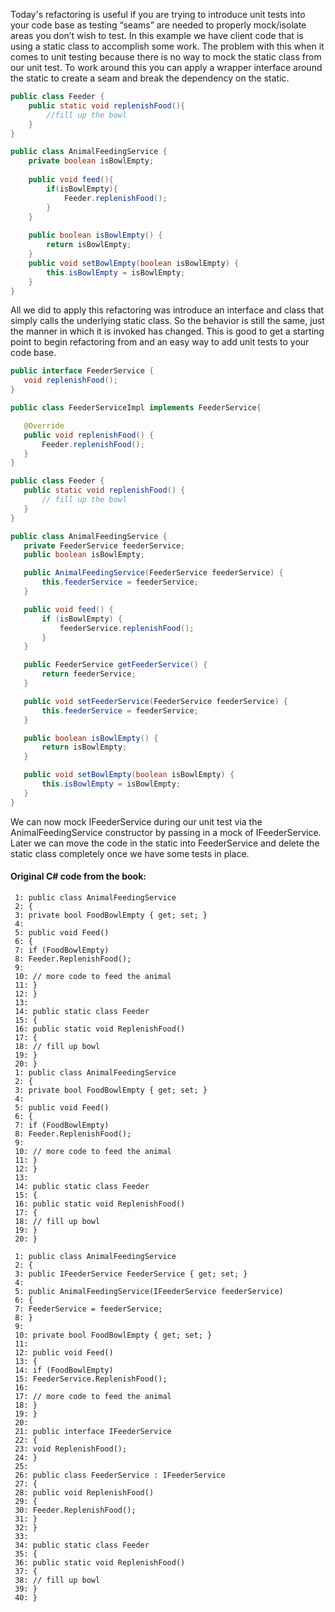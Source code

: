 Today's refactoring is useful if you are trying to introduce unit tests into your code base as testing “seams” are needed to properly mock/isolate areas you don’t wish to test.
In this example we have client code that is using a static class to accomplish some work. The problem with this when it comes to unit testing because there is no way to mock the static class from our unit test. 
To work around this you can apply a wrapper interface around the static to create a seam and break the dependency on the static.

```Java
public class Feeder {
	public static void replenishFood(){
		//fill up the bowl
	}
}

public class AnimalFeedingService {
	private boolean isBowlEmpty;
	
	public void feed(){
		if(isBowlEmpty){
			Feeder.replenishFood();
		}
	}
	
	public boolean isBowlEmpty() {
		return isBowlEmpty;
	}
	public void setBowlEmpty(boolean isBowlEmpty) {
		this.isBowlEmpty = isBowlEmpty;
	}
}
```
 
All we did to apply this refactoring was introduce an interface and class that simply calls the underlying
static class. So the behavior is still the same, just the manner in which it is invoked has changed. This is
good to get a starting point to begin refactoring from and an easy way to add unit tests to your code base.
 
 ```Java
public interface FeederService {
	void replenishFood();
}

public class FeederServiceImpl implements FeederService{

	@Override
	public void replenishFood() {
		Feeder.replenishFood();	
	}
}

public class Feeder {
	public static void replenishFood() {
		// fill up the bowl
	}
}

public class AnimalFeedingService {
	private FeederService feederService;
	public boolean isBowlEmpty;

	public AnimalFeedingService(FeederService feederService) {
		this.feederService = feederService;
	}

	public void feed() {
		if (isBowlEmpty) {
			feederService.replenishFood();
		}
	}

	public FeederService getFeederService() {
		return feederService;
	}

	public void setFeederService(FeederService feederService) {
		this.feederService = feederService;
	}

	public boolean isBowlEmpty() {
		return isBowlEmpty;
	}

	public void setBowlEmpty(boolean isBowlEmpty) {
		this.isBowlEmpty = isBowlEmpty;
	}
}

 
 ```
 
 We can now mock IFeederService during our unit test via the AnimalFeedingService constructor by passing
in a mock of IFeederService. Later we can move the code in the static into FeederService and delete the
static class completely once we have some tests in place. 

#### Original C# code from the book:
```
 1: public class AnimalFeedingService
 2: {
 3: private bool FoodBowlEmpty { get; set; }
 4:
 5: public void Feed()
 6: {
 7: if (FoodBowlEmpty)
 8: Feeder.ReplenishFood();
 9:
 10: // more code to feed the animal
 11: }
 12: }
 13:
 14: public static class Feeder
 15: {
 16: public static void ReplenishFood()
 17: {
 18: // fill up bowl
 19: }
 20: }
 1: public class AnimalFeedingService
 2: {
 3: private bool FoodBowlEmpty { get; set; }
 4:
 5: public void Feed()
 6: {
 7: if (FoodBowlEmpty)
 8: Feeder.ReplenishFood();
 9:
 10: // more code to feed the animal
 11: }
 12: }
 13:
 14: public static class Feeder
 15: {
 16: public static void ReplenishFood()
 17: {
 18: // fill up bowl
 19: }
 20: }
 
 1: public class AnimalFeedingService
 2: {
 3: public IFeederService FeederService { get; set; }
 4:
 5: public AnimalFeedingService(IFeederService feederService)
 6: {
 7: FeederService = feederService;
 8: }
 9:
 10: private bool FoodBowlEmpty { get; set; }
 11:
 12: public void Feed()
 13: {
 14: if (FoodBowlEmpty)
 15: FeederService.ReplenishFood();
 16:
 17: // more code to feed the animal
 18: }
 19: }
 20:
 21: public interface IFeederService
 22: {
 23: void ReplenishFood();
 24: }
 25:
 26: public class FeederService : IFeederService
 27: {
 28: public void ReplenishFood() 
 29: {
 30: Feeder.ReplenishFood();
 31: }
 32: }
 33:
 34: public static class Feeder
 35: {
 36: public static void ReplenishFood()
 37: {
 38: // fill up bowl
 39: }
 40: }
 